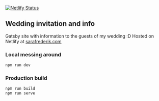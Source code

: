 [![Netlify Status](https://api.netlify.com/api/v1/badges/6f888926-10bc-4416-b200-878c7f8681cb/deploy-status)](https://app.netlify.com/sites/sarafrederik/deploys)

## Wedding invitation and info

Gatsby site with information to the guests of my wedding :D Hosted on Netlify at [sarafrederik.com](https://sarafrederik.com)

### Local messing around

```bash
npm run dev
```

### Production build

```bash
npm run build
npm run serve
```
